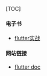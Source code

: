 [TOC]

#### 电子书

* [flutter实战](https://book.flutterchina.club)

#### 网站链接

* [flutter doc](https://flutter.dev)

